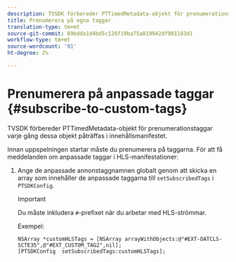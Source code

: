 ```yaml
---
description: TVSDK förbereder PTTimedMetadata-objekt för prenumerationstaggar varje gång dessa objekt påträffas i innehållsmanifestet.
title: Prenumerera på egna taggar
translation-type: tm+mt
source-git-commit: 89bdda1d4bd5c126f19ba75a819942df901183d1
workflow-type: tm+mt
source-wordcount: '91'
ht-degree: 2%

---
```



# Prenumerera på anpassade taggar {#subscribe-to-custom-tags}

TVSDK förbereder PTTimedMetadata-objekt för prenumerationstaggar varje gång dessa objekt påträffas i innehållsmanifestet.

Innan uppspelningen startar måste du prenumerera på taggarna.
För att få meddelanden om anpassade taggar i HLS-manifestationer:

1. Ange de anpassade annonstaggnamnen globalt genom att skicka en array som innehåller de anpassade taggarna till `setSubscribedTags` i `PTSDKConfig`.

   >[!IMPORTANT]
   >
   >Du måste inkludera `#`-prefixet när du arbetar med HLS-strömmar.

   Exempel:

   ```
   NSArray *customHLSTags = [NSArray arrayWithObjects:@"#EXT-OATCLS-SCTE35",@"#EXT_CUSTOM_TAG2",nil]; 
   [PTSDKConfig  setSubscribedTags:customHLSTags];
   ```
